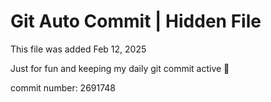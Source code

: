 # Git Auto Commit | Hidden File

This file was added Feb 12, 2025

Just for fun and keeping my daily git commit active 🤪

commit number: 2691748
